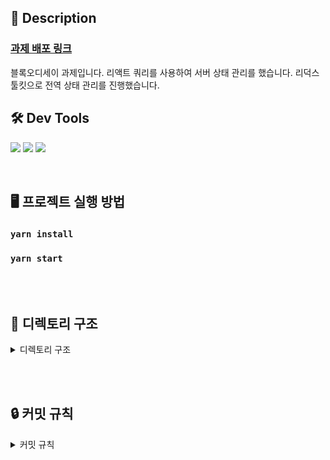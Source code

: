 ## 📝 Description

### [과제 배포 링크](https://block-odyssey-assignment-wnnv.vercel.app/)

블록오디세이 과제입니다.
리액트 쿼리를 사용하여 서버 상태 관리를 했습니다.
리덕스 툴킷으로 전역 상태 관리를 진행했습니다.

## 🛠️ Dev Tools

<img src="https://img.shields.io/badge/redux_toolkit-A102CF?style=for-the-badge&logo=redux&logoColor=white"> <img src="https://img.shields.io/badge/react_query-DB7093?style=for-the-badge&logo=react-query&logoColor=white"> <img src="https://img.shields.io/badge/javascript-F7DF1E?style=for-the-badge&logo=javascript&logoColor=black">

<br>

## **🖥 프로젝트 실행 방법**

### `yarn install`

### `yarn start`

<br><br>

## **📝 디렉토리 구조**

<details>
<summary>디렉토리 구조</summary>
<div markdown="1">

```
📂src
│  📄App.css
│  📄App.js
│  📄index.css
│  📄index.js
│
├─📂api
│      📄adminService.js
│      📄apiConfig.js
│      📄axiosInstance.js
│      📄httpService.js
│
├─📂assets
├─📂component
│  ├─📂elements
│  │  ├─📂button
│  │  │      📄Button.jsx
│  │  │      📄Button.module.css
│  │  │
│  │  ├─📂input
│  │  │      📄Input.jsx
│  │  │      📄Input.module.css
│  │  │
│  │  └─📂select
│  │      │  📄SelectButton.jsx
│  │      │  📄SelectButton.module.css
│  │      │
│  │      └─📂selectOptions
│  │              📄searchConditionOptions.js
│  │
│  └─📂main
│      ├─📂listItem
│      │      📄ListItem.jsx
│      │      📄ListItem.module.css
│      │
│      ├─📂listSection
│      │      📄ListSection.jsx
│      │      📄ListSection.module.css
│      │
│      ├─📂pagination
│      │      📄Pagination.jsx
│      │      📄Pagination.module.css
│      │
│      └─📂searchSection
│              📄SearchSection.jsx
│              📄SearchSection.module.css
│
├─📂pages
│  └─📂main
│          📄Main.jsx
│          📄Main.module.css
│
├─📂redux
│  │  📄store.js
│  │
│  └─📂modules
│          📄adminSlice.js
│
└─📂utils
        📄ellipsisFunction.js

```

#### 1. 📂 api 폴더

axios CRUD와 관련된 함수들을 추상화하여 관리

#### 2. 📂 components 폴더

- elements : 자주 사용하는 Button, Input, Select과 같은 재사용 빈도가 높은 컴포넌트들을 elements 폴더에서 관리
- main : admin 메인페이지에서 사용하는 데이터와 직접적으로 관련이 있는 컴포넌트들을 main 폴더에서 관리

#### 3. 📂 pages 폴더

어떤 모듈들이 결합되어 있는지 직관적으로 보여줄 수 있을만한 컴포넌트가 필요하다고 생각했습니다.  
모듈들의 결합 상태를 보여주는 컴포넌트만 관리하는 폴더

#### 5. 📂 redux 폴더

redux와 관련되어 있는 폴더 store와 slice 존재

#### 6. 📂 utils 폴더

기타 함수들을 관리하는 폴더

</div>
</details>

<br><br>

## 🔒 커밋 규칙

<details>
<summary>커밋 규칙</summary>
<div markdown="1">

## **commit message 규칙**

⭐ feat : 새로운 기능에 대한 커밋

🛠 fix : 버그 수정에 대한 커밋

🧱 build : 빌드 관련 파일 수정에 대한 커밋

👏 chore : 그 외 자잘한 수정에 대한 커밋

⚒ refactor :  코드 리팩토링에 대한 커밋

🎨 style : 코드 스타일 혹은 포맷 등에 관한 커밋

✏ docs : 문서 수정에 대한 커밋

💡 ci : CI관련 설정 수정에 대한 커밋

🚫 제목 끝에 마침표 금지
⚠ 무엇을 했는지 명확하게 작성

</div>
</details>

<br><br>
